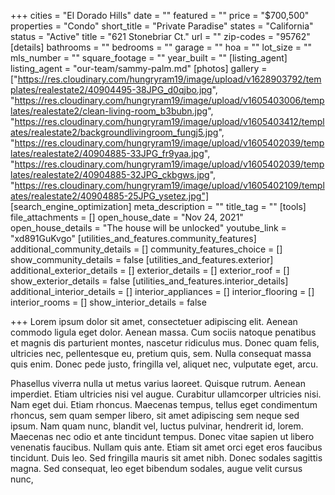 +++
cities = "El Dorado Hills"
date = ""
featured = ""
price = "$700,500"
properties = "Condo"
short_title = "Private Paradise"
states = "California"
status = "Active"
title = "621 Stonebriar Ct."
url = ""
zip-codes = "95762"
[details]
bathrooms = ""
bedrooms = ""
garage = ""
hoa = ""
lot_size = ""
mls_number = ""
square_footage = ""
year_built = ""
[listing_agent]
listing_agent = "our-team/sammy-palm.md"
[photos]
gallery = ["https://res.cloudinary.com/hungryram19/image/upload/v1628903792/templates/realestate2/40904495-38JPG_d0qjbo.jpg", "https://res.cloudinary.com/hungryram19/image/upload/v1605403006/templates/realestate2/clean-living-room_b3bubn.jpg", "https://res.cloudinary.com/hungryram19/image/upload/v1605403412/templates/realestate2/backgroundlivingroom_fungj5.jpg", "https://res.cloudinary.com/hungryram19/image/upload/v1605402039/templates/realestate2/40904885-33JPG_fr9yaa.jpg", "https://res.cloudinary.com/hungryram19/image/upload/v1605402039/templates/realestate2/40904885-32JPG_ckbgws.jpg", "https://res.cloudinary.com/hungryram19/image/upload/v1605402109/templates/realestate2/40904885-25JPG_ysetez.jpg"]
[search_engine_optimization]
meta_description = ""
title_tag = ""
[tools]
file_attachments = []
open_house_date = "Nov 24, 2021"
open_house_details = "The house will be unlocked"
youtube_link = "xd891GuKvgo"
[utilities_and_features.community_features]
additional_community_details = []
community_features_choice = []
show_community_details = false
[utilities_and_features.exterior]
additional_exterior_details = []
exterior_details = []
exterior_roof = []
show_exterior_details = false
[utilities_and_features.interior_details]
additional_interior_details = []
interior_appliances = []
interior_flooring = []
interior_rooms = []
show_interior_details = false

+++
Lorem ipsum dolor sit amet, consectetuer adipiscing elit. Aenean commodo ligula eget dolor. Aenean massa. Cum sociis natoque penatibus et magnis dis parturient montes, nascetur ridiculus mus. Donec quam felis, ultricies nec, pellentesque eu, pretium quis, sem. Nulla consequat massa quis enim. Donec pede justo, fringilla vel, aliquet nec, vulputate eget, arcu.

Phasellus viverra nulla ut metus varius laoreet. Quisque rutrum. Aenean imperdiet. Etiam ultricies nisi vel augue. Curabitur ullamcorper ultricies nisi. Nam eget dui. Etiam rhoncus. Maecenas tempus, tellus eget condimentum rhoncus, sem quam semper libero, sit amet adipiscing sem neque sed ipsum. Nam quam nunc, blandit vel, luctus pulvinar, hendrerit id, lorem. Maecenas nec odio et ante tincidunt tempus. Donec vitae sapien ut libero venenatis faucibus. Nullam quis ante. Etiam sit amet orci eget eros faucibus tincidunt. Duis leo. Sed fringilla mauris sit amet nibh. Donec sodales sagittis magna. Sed consequat, leo eget bibendum sodales, augue velit cursus nunc,